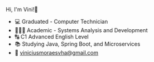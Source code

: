 Hi, I'm Vini!👋

- 💻 Graduated - Computer Technician 
- 👨🏻‍💻 Academic - Systems Analysis and Development
- 🔠 C1 Advanced English Level
- 📚 Studying Java, Spring Boot, and Microservices
- 📩 viniciusmoraesvha@gmail.com
